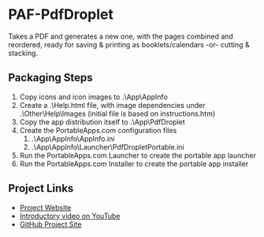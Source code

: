 # PAF-PdfDroplet
Takes a PDF and generates a new one, with the pages combined and reordered, ready for saving &amp; printing as booklets/calendars -or- cutting &amp; stacking.

## Packaging Steps
1. Copy icons and icon images to .\App\AppInfo
2. Create a .\Help.html file, with image dependencies under .\Other\Help\Images  (initial file is based on instructions.htm)
3. Copy the app distribution itself to .\App\PdfDroplet
4. Create the PortableApps.com configuration files
   1. .\App\AppInfo\AppInfo.ini
   2. .\App\AppInfo\Launcher\PdfDropletPortable.ini
5. Run the PortableApps.com Launcher to create the portable app launcher
6. Run the PortableApps.com Installer to create the portable app installer

## Project Links
+ [Project Website](https://software.sil.org/pdfdroplet/)
+ [Introductory video on YouTube](https://www.youtube.com/watch?v=iWqzCHQPJKY)
+ [GitHub Project Site](https://github.com/sillsdev/pdfdroplet)
